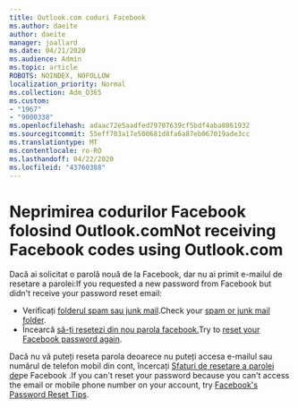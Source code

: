 ```yaml
---
title: Outlook.com coduri Facebook
ms.author: daeite
author: daeite
manager: joallard
ms.date: 04/21/2020
ms.audience: Admin
ms.topic: article
ROBOTS: NOINDEX, NOFOLLOW
localization_priority: Normal
ms.collection: Adm_O365
ms.custom:
- "1967"
- "9000338"
ms.openlocfilehash: adaac72e5aadfed79707639cf5bdf4aba0861932
ms.sourcegitcommit: 55eff703a17e500681d8fa6a87eb067019ade3cc
ms.translationtype: MT
ms.contentlocale: ro-RO
ms.lasthandoff: 04/22/2020
ms.locfileid: "43760388"
---
```

# <a name="not-receiving-facebook-codes-using-outlookcom"></a><span data-ttu-id="6e10f-102">Neprimirea codurilor Facebook folosind Outlook.com</span><span class="sxs-lookup"><span data-stu-id="6e10f-102">Not receiving Facebook codes using Outlook.com</span></span>

<span data-ttu-id="6e10f-103">Dacă ai solicitat o parolă nouă de la Facebook, dar nu ai primit e-mailul de resetare a parolei:</span><span class="sxs-lookup"><span data-stu-id="6e10f-103">If you requested a new password from Facebook but didn't receive your password reset email:</span></span>

- <span data-ttu-id="6e10f-104">Verificați [folderul spam sau junk mail](https://outlook.live.com/mail/junkemail).</span><span class="sxs-lookup"><span data-stu-id="6e10f-104">Check your [spam or junk mail folder](https://outlook.live.com/mail/junkemail).</span></span>
- <span data-ttu-id="6e10f-105">Încearcă [să-ți resetezi din nou parola facebook.](https://aka.ms/facebook-password-reset)</span><span class="sxs-lookup"><span data-stu-id="6e10f-105">Try to [reset your Facebook password again](https://aka.ms/facebook-password-reset).</span></span>

<span data-ttu-id="6e10f-106">Dacă nu vă puteți reseta parola deoarece nu puteți accesa e-mailul sau numărul de telefon mobil din cont, încercați [Sfaturi de resetare a parolei de](https://aka.ms/facebook-password-help)pe Facebook .</span><span class="sxs-lookup"><span data-stu-id="6e10f-106">If you can't reset your password because you can't access the email or mobile phone number on your account, try [Facebook's Password Reset Tips](https://aka.ms/facebook-password-help).</span></span>